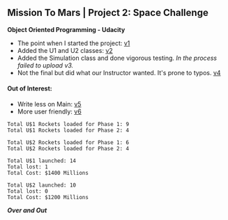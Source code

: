 ## Mission To Mars | Project 2: Space Challenge
**Object Oriented Programming - Udacity**

* The point when I started the project: [v1](https://github.com/RajarshiMandal/MissionToMars.git)
* Added the U1 and U2 classes: [v2](https://github.com/RajarshiMandal/MissionToMars/tree/v2)
* Added the Simulation class and done vigorous testing. *In the process failed to upload v3.*
* Not the final but did what our Instructor wanted. It's prone to typos. 
[v4](https://github.com/RajarshiMandal/MissionToMars/tree/v4)
#### Out of Interest:
* Write less on Main: [v5](https://github.com/RajarshiMandal/MissionToMars/tree/v5)
* More user friendly: [v6](https://github.com/RajarshiMandal/MissionToMars/tree/v6)
```
Total U$1 Rockets loaded for Phase 1: 9
Total U$1 Rockets loaded for Phase 2: 4

Total U$2 Rockets loaded for Phase 1: 6
Total U$2 Rockets loaded for Phase 2: 4

Total U$1 launched: 14
Total lost: 1
Total Cost: $1400 Millions

Total U$2 launched: 10
Total lost: 0
Total Cost: $1200 Millions
```
___Over and Out___
